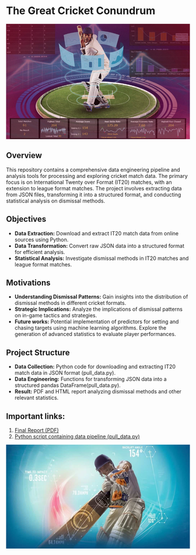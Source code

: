 # The Great Cricket Conundrum
![stick_image_2](1689827968897.jpg)
## Overview

This repository contains a comprehensive data engineering pipeline and analysis tools for processing and exploring cricket match data. The primary focus is on International Twenty over Format (IT20) matches, with an extension to league format matches. The project involves extracting data from JSON files, transforming it into a structured format, and conducting statistical analysis on dismissal methods.

## Objectives

- **Data Extraction:** Download and extract IT20 match data from online sources using Python.
- **Data Transformation:** Convert raw JSON data into a structured format for efficient analysis.
- **Statistical Analysis:** Investigate dismissal methods in IT20 matches and league format matches.

## Motivations

- **Understanding Dismissal Patterns:** Gain insights into the distribution of dismissal methods in different cricket formats.
- **Strategic Implications:** Analyze the implications of dismissal patterns on in-game tactics and strategies.
- **Future works:** Potential implementation of predictors for setting and chasing targets using machine learning algorithms. Explore the generation of advanced statistics to evaluate player performances.

## Project Structure

- **Data Collection:** Python code for downloading and extracting IT20 match data in JSON format (pull_data.py).
- **Data Engineering:** Functions for transforming JSON data into a structured pandas DataFrame(pull_data.py).
- **Result:** PDF and HTML report analyzing dismissal methods and other relevant statistics.

## Important links:
1. [Final Report (PDF)](./project/report.pdf)
2. [Python script containing data pipeline (pull_data.py)](./project/pull_data.py)

![stock_img_1](1679755900405.jpg)

